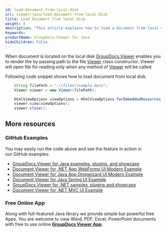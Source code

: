 ```yaml
---
id: load-document-from-local-disk
url: viewer/java/load-document-from-local-disk
title: Load document from local disk
weight: 4
description: "This article explains how to load a document from local disk with GroupDocs.Viewer within your Java applications."
keywords: 
productName: GroupDocs.Viewer for Java
hideChildren: False
---
```

When document is located on the local disk [GroupDocs.Viewer](https://products.groupdocs.com/viewer) enables you to render the by passing path to the file [Viewer](https://apireference.groupdocs.com/java/viewer/groupdocs.viewer/viewer) class constructor. Viewer will open file for reading only when any method of [Viewer](https://apireference.groupdocs.com/java/viewer/groupdocs.viewer/viewer) will be called.

Following code snippet shows how to load document from local disk.

```java
    String filePath = ".\\files\\sample.docx";
    Viewer viewer = new Viewer(filePath);

    HtmlViewOptions viewOptions = HtmlViewOptions.forEmbeddedResources();
    viewer.view(viewOptions);
    viewer.close();        
```

## More resources
### GitHub Examples
You may easily run the code above and see the feature in action in our GitHub examples:
*   [GroupDocs.Viewer for Java examples, plugins, and showcase](https://github.com/groupdocs-viewer/GroupDocs.Viewer-for-Java)
*   [Document Viewer for .NET App WebForms UI Modern Example](https://github.com/groupdocs-viewer/GroupDocs.Viewer-for-Java-WebForms)    
*   [Document Viewer for Java App Dropwizard UI Modern Example](https://github.com/groupdocs-viewer/GroupDocs.Viewer-for-Java-Dropwizard)    
*   [Document Viewer for Java Spring UI Example](https://github.com/groupdocs-viewer/GroupDocs.Viewer-for-Java-Spring)
*   [GroupDocs.Viewer for .NET samples, plugins and showcase](https://github.com/groupdocs-viewer/GroupDocs.Viewer-for-.NET)
*   [Document Viewer for .NET MVC UI Example](https://github.com/groupdocs-viewer/GroupDocs.Viewer-for-Java-MVC)     

### Free Online App
Along with full-featured Java library we provide simple but powerful free Apps.
You are welcome to view Word, PDF, Excel, PowerPoint documents with free to use online **[GroupDocs Viewer App](https://products.groupdocs.app/viewer)**.